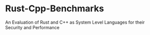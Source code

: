 # Rust-Cpp-Benchmarks
An Evaluation of Rust and C++ as System Level Languages for their Security and Performance
